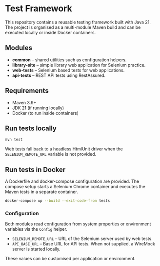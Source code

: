 # Test Framework

This repository contains a reusable testing framework built with Java&nbsp;21. The project is organised as a multi-module Maven build and can be executed locally or inside Docker containers.

## Modules

- **common** – shared utilities such as configuration helpers.
- **library-site** – simple library web application for Selenium practice.
- **web-tests** – Selenium based tests for web applications.
- **api-tests** – REST API tests using RestAssured.

## Requirements

- Maven 3.9+
- JDK 21 (if running locally)
- Docker (to run inside containers)

## Run tests locally

```bash
mvn test
```

Web tests fall back to a headless HtmlUnit driver when the `SELENIUM_REMOTE_URL` variable is not provided.

## Run tests in Docker

A Dockerfile and docker-compose configuration are provided. The compose setup starts a Selenium Chrome container and executes the Maven tests in a separate container.

```bash
docker-compose up --build --exit-code-from tests
```

### Configuration

Both modules read configuration from system properties or environment variables via the `Config` helper.

- `SELENIUM_REMOTE_URL` – URL of the Selenium server used by web tests.
- `API_BASE_URL` – Base URL for API tests. When not supplied, a WireMock server is started locally.

These values can be customised per application or environment.
